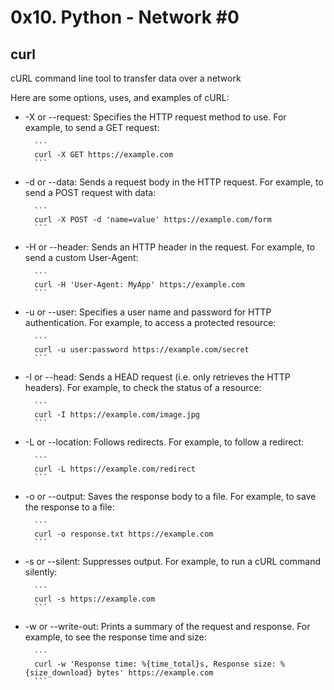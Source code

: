 # 0x10. Python - Network #0

## curl

cURL command line tool to transfer data over a network

Here are some options, uses, and examples of cURL:

- -X or --request: Specifies the HTTP request method to use. For example, to send a GET request:

        ```
        curl -X GET https://example.com
        ```

- -d or --data: Sends a request body in the HTTP request. For example, to send a POST request with data:

        ```
        curl -X POST -d 'name=value' https://example.com/form
        ```

- -H or --header: Sends an HTTP header in the request. For example, to send a custom User-Agent:

        ```
        curl -H 'User-Agent: MyApp' https://example.com
        ```

- -u or --user: Specifies a user name and password for HTTP authentication. For example, to access a protected resource:

        ```
        curl -u user:password https://example.com/secret
        ```

- -I or --head: Sends a HEAD request (i.e. only retrieves the HTTP headers). For example, to check the status of a resource:

        ```
        curl -I https://example.com/image.jpg
        ```

- -L or --location: Follows redirects. For example, to follow a redirect:

        ```
        curl -L https://example.com/redirect
        ```

- -o or --output: Saves the response body to a file. For example, to save the response to a file:

        ```
        curl -o response.txt https://example.com
        ```

- -s or --silent: Suppresses output. For example, to run a cURL command silently:

        ```
        curl -s https://example.com
        ```

- -w or --write-out: Prints a summary of the request and response. For example, to see the response time and size:

        ```
        curl -w 'Response time: %{time_total}s, Response size: %{size_download} bytes' https://example.com
        ```
